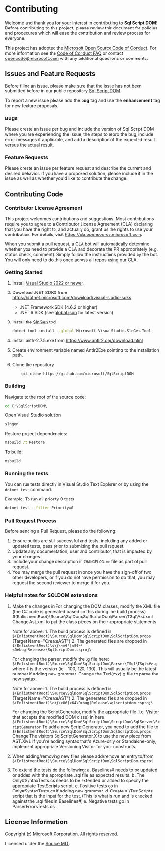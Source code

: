 # Contributing

Welcome and thank you for your interest in contributing to **Sql Script DOM**! Before contributing to this
project, please review this document for policies and procedures which
will ease the contribution and review process for everyone.

This project has adopted the [Microsoft Open Source Code of Conduct](https://opensource.microsoft.com/codeofconduct/).
For more information see the [Code of Conduct FAQ](https://opensource.microsoft.com/codeofconduct/faq/) or
contact [opencode@microsoft.com](mailto:opencode@microsoft.com) with any additional questions or comments.

## Issues and Feature Requests

Before filing an issue, please make sure that the issue has not been submitted before in our public repository [Sql Script DOM](https://github.com/microsoft/SqlScriptDOM/issues). 

To report a new issue please add the **bug** tag and use the **enhancement** tag for new feature proposals.

### Bugs

Please create an issue per bug and include the version of Sql Script DOM where you are experiencing the issue, the steps to repro the bug, include error messages if applicable, and add a description of the expected result versus the actual result.

### Feature Requests

Please create an issue per feature request and describe the current and desired behavior. If you have a proposed solution, please include it in the issue as well as whether you'd like to contribute the change.

## Contributing Code

### Contributor License Agreement

This project welcomes contributions and suggestions.  Most contributions require you to agree to a
Contributor License Agreement (CLA) declaring that you have the right to, and actually do, grant us
the rights to use your contribution. For details, visit https://cla.opensource.microsoft.com.

When you submit a pull request, a CLA bot will automatically determine whether you need to provide
a CLA and decorate the PR appropriately (e.g. status check, comment). Simply follow the instructions
provided by the bot. You will only need to do this once across all repos using our CLA.

### Getting Started

1. Install [Visual Studio 2022 or newer](https://visualstudio.microsoft.com/vs/community/).

2. Download .NET SDKS from https://dotnet.microsoft.com/download/visual-studio-sdks 
    - .NET Framework SDK (4.6.2 or higher)
    - .NET 6 SDK (see [global.json](./global.json) for latest version)
3.  Install the [SlnGen](https://microsoft.github.io/slngen/) tool.
    ```cmd 
    dotnet tool install --global Microsoft.VisualStudio.SlnGen.Tool
    ```
4. Install antlr-2.7.5.exe from https://www.antlr2.org/download.html

5. Create environment variable named Antlr2Exe pointing to the installation path.

6. Clone the repository
    ```
        git clone https://github.com/microsoft/SqlScriptDOM
    ```
    
### Building

Navigate to the root of the source code:
```cmd
cd C:\SqlScriptDOM\
```
Open Visual Studio solution
```cmd
slngen
```

Restore project dependencies:
```cmd
msbuild /t:Restore
```

To build:
```cmd
msbuild
```

### Running the tests

You can run tests directly in Visual Studio Text Explorer or by using the ```dotnet test``` command.

Example: To run all priority 0 tests
```cmd
dotnet test --filter Priority=0
```

### Pull Request Process

Before sending a Pull Request, please do the following:

1. Ensure builds are still successful and tests, including any added or updated tests, pass prior to submitting the pull request.
2. Update any documentation, user and contributor, that is impacted by your changes.
3. Include your change description in `CHANGELOG.md` file as part of pull request.
4. You may merge the pull request in once you have the sign-off of two other developers, or if you do not have permission to do that, you may request the second reviewer to merge it for you.

### Helpful notes for SQLDOM extensions

1. Make the changes in
     For changing the DOM classes, modify the XML file (the C# code is generated based on this during the build process)
     $(EnlistmentRoot)\Source\SqlDom\SqlScriptDom\Parser\TSql\Ast.xml
	 Change Ast.xml to put the class pieces on their appropriate statements
	 
	 Note for above:
		 1. The build process is defined in ```$(EnlistmentRoot)\Source\SqlDom\SqlScriptDom\SqlScriptDom.props``` (Target Name="CreateAST")
		 2. The generated files are dropped in ```$(EnlistmentRoot)\obj\<x64|x86>\<Debug|Release>\SqlScriptDom.csproj\```
   
     For changing the parser, modify the .g file here:
```$(EnlistmentRoot)\Source\SqlDom\SqlScriptDom\Parser\TSql\TSql<#>.g``` where # is the version (ie - 100, 120, 130). This will usually be the latest number if adding new grammar.
	 Change the Tsql(xxx).g file to parse the new syntax.
	 
	 Note for above:
		 1. The build process is defined in ```$(EnlistmentRoot)\Source\SqlDom\SqlScriptDom\SqlScriptDom.props``` (Target Name="CreateAST")
		 2. The generated files are dropped in ```$(EnlistmentRoot)\obj\x86|x64\Debug|Release\sqlscriptdom.csproj\```
   
     For changing the ScriptGenerator, modify the appropriate file 
     (i.e. Visitor that accepts the modified DOM class) in here
     ```$(EnlistmentRoot)\Source\SqlDom\SqlScriptDom\ScriptDom\SqlServer\ScriptGenerator```
	 To add a new ScriptGenerator, you need to add the file to ```$(EnlistmentRoot)\Source\SqlDom\SqlScriptDom\SqlScriptDom.props```
	 Change The visitors SqlScriptGenerator.X to use the new piece from AST.XML
	 If you're adding syntax that's Azure-only or Standalone-only, implement appropriate Versioning Visitor for your constructs.

2. When adding/removing new files please add/remove an entry to/from ```$(EnlistmentRoot)\Source\SqlDom\SqlScriptDom\SqlScriptDom.csproj``` 

3. To extend the tests do the following:
     a. Baselines# needs to be updated or added with the appropriate .sql file as expected results.
     b. The Only#SyntaxTests.cs needs to be extended or added to specify the appropriate TestScripts script.
	 c. Positive tests go in Only#SyntaxTests.cs if adding new grammar.
     d. Create a \TestScripts script that is the input for the test. (This is what is run and is checked against the .sql files in Baselines#)
	 e. Negative tests go in ParserErrorsTests.cs.

## License Information
Copyright (c) Microsoft Corporation. All rights reserved.

Licensed under the [Source MIT](LICENSE).
